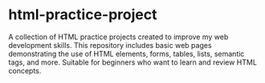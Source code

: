 # html-practice-project
A collection of HTML practice projects created to improve my web development skills. This repository includes basic web pages demonstrating the use of HTML elements, forms, tables, lists, semantic tags, and more. Suitable for beginners who want to learn and review HTML concepts.
